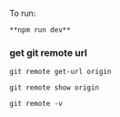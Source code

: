 To run:

`**npm run dev**`

### get git remote url 

`git remote get-url origin`

`git remote show origin`

`git remote -v`

